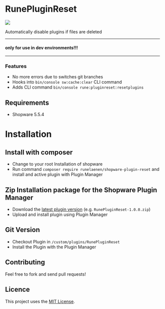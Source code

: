 # RunePluginReset

[![](https://img.shields.io/packagist/dt/runelaenen/shopware-plugin-reset.svg)](https://packagist.org/packages/runelaenen/shopware-plugin-reset)

Automatically disable plugins if files are deleted

***
#### **only for use in dev environments!!!**
***

### Features

* No more errors due to switches git branches
* Hooks into `bin/console sw:cache:clear` CLI command
* Adds CLI command `bin/console rune:pluginreset:resetplugins`

## Requirements

- Shopware 5.5.4

# Installation

## Install with composer
* Change to your root Installation of shopware
* Run command `composer require runelaenen/shopware-plugin-reset` and install and active plugin with Plugin Manager 

## Zip Installation package for the Shopware Plugin Manager
* Download the [latest plugin version](https://github.com/runelaenen/RunePluginReset/releases/latest/) (e.g. `RunePluginReset-1.0.0.zip`)
* Upload and install plugin using Plugin Manager

## Git Version
* Checkout Plugin in `/custom/plugins/RunePluginReset`
* Install the Plugin with the Plugin Manager

## Contributing

Feel free to fork and send pull requests!

## Licence

This project uses the [MIT License](LICENCE.md).
